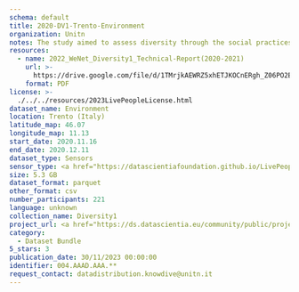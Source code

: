 ```yaml
---
schema: default
title: 2020-DV1-Trento-Environment
organization: Unitn
notes: The study aimed to assess diversity through the social practices and daily behaviors of university students from eight different countries. The research was carried out in two phases. Initially, a large sample of students from Denmark, Italy, Mongolia, Paraguay, the United Kingdom, China, Mexico, and India, completed a survey on their social practices, as well as their socio-demographic, cultural, and psychological elements. In the second phase, a sub-sample of the respondents engaged in a four-week data collection by using an innovative smartphone application called iLog. This app collected data from thirty-four smartphone sensors around the clock, allowing for an in-depth investigation into the diversity and daily routines of university students across countries, both synchronically and diachronically.
resources:
  - name: 2022_WeNet_Diversity1_Technical-Report(2020-2021)
    url: >-
      https://drive.google.com/file/d/1TMrjkAEWRZ5xhETJKOCnERgh_Z06PO2E/view?usp=drive_link
    format: PDF
license: >-
  ./../../resources/2023LivePeopleLicense.html
dataset_name: Environment
location: Trento (Italy)
latitude_map: 46.07
longitude_map: 11.13
start_date: 2020.11.16
end_date: 2020.12.11
dataset_type: Sensors
sensor_type: <a href="https://datascientiafoundation.github.io/LivePeople/datasets/2020-DV1-Trento-Pressure%20Event/">pressure</a>, <a href="https://datascientiafoundation.github.io/LivePeople/datasets/2020-DV1-Trento-Light%20Event/">light</a>  
size: 5.3 GB
dataset_format: parquet
other_format: csv
number_participants: 221
language: unknown
collection_name: Diversity1
project_url: <a href="https://ds.datascientia.eu/community/public/projects/e464583f-32eb-44c1-a455-91503b02b306">https://ds.datascientia.eu/community/public/projects/e464583f-32eb-44c1-a455-91503b02b306</a>
category:
  - Dataset Bundle
5_stars: 3
publication_date: 30/11/2023 00:00:00
identifier: 004.AAAD.AAA.**
request_contact: datadistribution.knowdive@unitn.it
---
```

